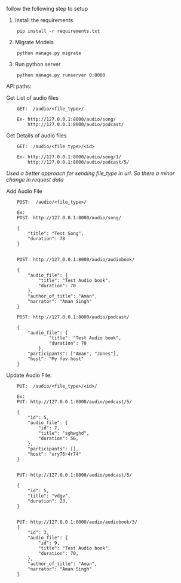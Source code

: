 follow the following step to setup

1. Install the requirements

```
    pip install -r requirements.txt
```


2. Migrate Models
```
    python manage.py migrate
```

3. Run python server
```
    python manage.py runserver 0:8000
```


API paths:

Get List of audio files

```
    GET:  /audio/<file_type>/

    Ex- http://127.0.0.1:8000/audio/song/
        http://127.0.0.1:8000/audio/podcast/
```


Get Details of audio files

```
    GET:  /audio/<file_type>/<id>

    Ex- http://127.0.0.1:8000/audio/song/1/
        http://127.0.0.1:8000/audio/podcast/5/
```


*Used a better approach for sending file_type in url. So there a minor change in request data*

Add Audio File
```
    POST:  /audio/<file_type>/

    Ex: 
    POST: http://127.0.0.1:8000/audio/song/

    {
        "title": "Test Song",
        "duration": 78
    }

    
    POST: http://127.0.0.1:8000/audio/audiobook/

    {
        "audio_file": {
            "title": "Test Audio book",
            "duration": 70
        },
        "author_of_title": "Aman",
        "narrator": "Aman Singh"
    }

    POST: http://127.0.0.1:8000/audio/podcast/

    {
        "audio_file": {
                "title": "Test Audio book",
                "duration": 70
            },
        "participants": ["Aman", "Jones"],
        "host": "My fav host"
    }
```

Update Audio File:

```
    PUT:  /audio/<file_type>/<id>/

    Ex:
    PUT: http://127.0.0.1:8000/audio/podcast/5/

    {
        "id": 5,
        "audio_file": {
            "id": 7,
            "title": "sghwghd",
            "duration": 56,
        },
        "participants": [],
        "host": "ury76r4r74"
    }


    PUT: http://127.0.0.1:8000/audio/podcast/5/

    {
        "id": 5,
        "title": "vdgv",
        "duration": 23,
    }


    PUT: http://127.0.0.1:8000/audio/audiobook/3/
    {
        "id": 3,
        "audio_file": {
            "id": 9,
            "title": "Test Audio book",
            "duration": 70,
        },
        "author_of_title": "Aman",
        "narrator": "Aman Singh"
    }


```
